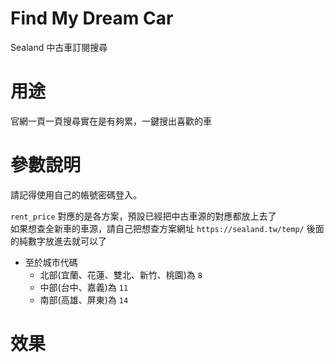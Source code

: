 # Find My Dream Car

Sealand 中古車訂閱搜尋

# 用途

官網一頁一頁搜尋實在是有夠累，一鍵搜出喜歡的車

# 參數說明

請記得使用自己的帳號密碼登入。  

`rent_price` 對應的是各方案，預設已經把中古車源的對應都放上去了  
如果想查全新車的車源，請自己把想查方案網址 `https://sealand.tw/temp/` 後面的純數字放進去就可以了  

* 至於城市代碼
    * 北部(宜蘭、花蓮、雙北、新竹、桃園)為 `8`
    * 中部(台中、嘉義)為 `11`
    * 南部(高雄、屏東)為 `14`



# 效果

